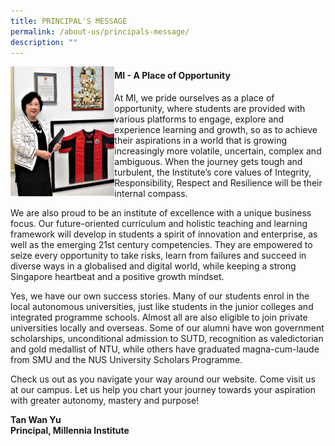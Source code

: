 ```yaml
---
title: PRINCIPAL'S MESSAGE
permalink: /about-us/principals-message/
description: ""
---
```

<img style="width: 33%;" src="/images/prin.jpg" align = "left" />
<h4><strong>MI - A Place of Opportunity</strong></h4>
<p>At MI, we pride ourselves as a place of opportunity, where students are provided with various platforms to engage, explore and experience learning and growth, so as to achieve their aspirations in a world that is growing increasingly more volatile, uncertain, complex and ambiguous. When the journey gets tough and turbulent, the Institute&rsquo;s core values of Integrity, Responsibility, Respect and Resilience will be their internal compass.</p>
<p>We are also proud to be an institute of excellence with a unique business focus. Our future-oriented curriculum and holistic teaching and learning framework will develop in students a spirit of innovation and enterprise, as well as the emerging 21st century competencies. They are empowered to seize every opportunity to take risks, learn from failures and succeed in diverse ways in a globalised and digital world, while keeping a strong Singapore heartbeat and a positive growth mindset.</p>
<p>Yes, we have our own success stories. Many of our students enrol in the local autonomous universities, just like students in the junior colleges and integrated programme schools. Almost all are also eligible to join private universities locally and overseas. Some of our alumni have won government scholarships, unconditional admission to SUTD, recognition as valedictorian and gold medallist of NTU, while others have graduated magna-cum-laude from SMU and the NUS University Scholars Programme.</p>
<p>Check us out as you navigate your way around our website. Come visit us at our campus. Let us help you chart your journey towards your aspiration with greater autonomy, mastery and purpose!</p>
<p><strong>Tan Wan Yu<br />Principal, Millennia Institute<br /></strong></p>